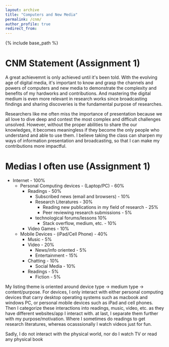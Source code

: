```yaml
---
layout: archive
title: "Computers and New Media"
permalink: /cnm/
author_profile: true
redirect_from:
---
```


{% include base_path %}

CNM Statement (Assignment 1)
======
A great achievemnt is only achieved until it's been told. With the evolving age of digital media, it's important to know and grasp the channels and powers of computers and new media to demonstrate the complexity and benefits of my hardworks and contributions. And mastering the digital medium is even more relevant in research works since broadcasting findings and sharing discoveries is the fundamental purpose of researches. 

Researchers like me often miss the importance of presentation because we all love to dive deep and contest the most complex and difficult challenges unsolved. However, without the proper abilities to share the our knowledges, it becomes meaningless if they become the only people who understand and able to use them. I believe taking the class can sharpen my ways of information presentation and broadcasting, so that I can make my contributions more impactful. 

Medias I often use (Assignment 1)
======
* Internet - 100%
  * Personal Computing devices - (Laptop/PC) - 60%
    * Readings - 50%
      * Subscribed news (email and browsers) - 10%
      * Research Literatures - 30%
        * Reading new publications in my field of research - 25%
        * Peer reviewing research submissions - 5%
      * technological forums/lessons 10%
        * Stack overflow, medium, etc. - 10%
    *  Video Games - 10%
  * Mobile Devices - (iPad/Cell Phone) - 40%
    * Music - 5%
    * Video - 20%
      * News/info oriented - 5%
      * Entertainment - 15%
    * Chatting - 10%
      * Social Media - 10%
    * Readings - 5%
      * Fiction - 5%

My listing theme is oriented around device type -> medium type -> content/purpose. For devices, I only interact with either personal computing devices that carry desktop operating systems such as macbook and windows PC, or personal mobile devices such as iPad and cell phones. Then I categorize these interactions into readings, music, video, etc. as they have different websites/app I interact with. at last, I separate them further with my purpose/motivation. Where I sometimes do readings to get research literatures, whereas ocasssionally I watch videos just for fun. 

Sadly, I do not interact with the physical world, nor do I watch TV or read any physical book